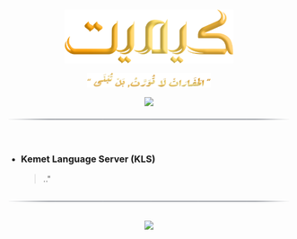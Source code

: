 <!----------------------------------- BEG ----------------------------------->
<br>
<div align="center">
    <p>
        <img src="./assets/img/logo.png" alt="Kemet-Logo" style="" width="300" />
    </p>
</div>


<div align="center">
    <p>
        <img src="./assets/img/project-desc.png" alt="Kemet-Desc" style="" width="220" />
    </p>
    <a href="../README.md"><img src="https://img.shields.io/badge/from-kemet_lang-black"/></a>
</div>


<div align="center">
    <img src="./assets/img/line.png" alt="line" style="display: block; margin-top:20px;margin-bottom:20px;width:500px;"/>
    <br>
</div>

<!--------------------------------------------------------------------------->



<!----------------------------------- --- ----------------------------------->

- ### Kemet Language Server (KLS)

    > .."

<br>
<div align="center">
    <img src="./assets/img/line.png" alt="line" style="display: block;width:500px;"/>
    <br>
</div>

<!--------------------------------------------------------------------------->



<!----------------------------------- END ----------------------------------->

<br>
<div align="center" dir='rtl'>
    <a href="https://github.com/maysara-elshewehy">
        <img src="https://img.shields.io/badge/by-Maysara-blue"/>
    </a>
</div>

<!--------------------------------------------------------------------------->
